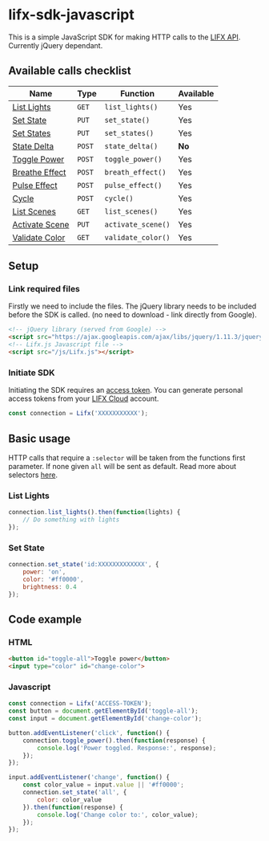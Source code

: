 

# lifx-sdk-javascript

This is a simple JavaScript SDK for making HTTP calls to the [LIFX API](https://api.developer.lifx.com/). Currently jQuery dependant.
## Available calls checklist
|Name|Type|Function|Available|
|--|--|--|--|
|[List Lights](https://api.developer.lifx.com/docs/list-lights)|`GET`|`list_lights()`|Yes|
|[Set State](https://api.developer.lifx.com/docs/set-state)|`PUT`|`set_state()`|Yes|
|[Set States](https://api.developer.lifx.com/docs/set-states)|`PUT`|`set_states()`|Yes|
|[State Delta](https://api.developer.lifx.com/docs/state-delta)|`POST`|`state_delta()`|**No**|
|[Toggle Power](https://api.developer.lifx.com/docs/toggle-power)|`POST`|`toggle_power()`|Yes|
|[Breathe Effect](https://api.developer.lifx.com/docs/breathe-effect)|`POST`|`breath_effect()`|Yes|
|[Pulse Effect](https://api.developer.lifx.com/docs/pulse-effect)|`POST`|`pulse_effect()`|Yes|
|[Cycle](https://api.developer.lifx.com/docs/cycle)|`POST`|`cycle()`|Yes|
|[List Scenes](https://api.developer.lifx.com/docs/list-scenes)|`GET`|`list_scenes()`|Yes|
|[Activate Scene](https://api.developer.lifx.com/docs/activate-scene)|`PUT`|`activate_scene()`|Yes|
|[Validate Color](https://api.developer.lifx.com/docs/validate-color)|`GET`|`validate_color()`|Yes|


## Setup
### Link required files
Firstly we need to include the files. The jQuery library needs to be included before the SDK is called. (no need to download - link directly from Google).
```html
<!-- jQuery library (served from Google) -->
<script src="https://ajax.googleapis.com/ajax/libs/jquery/1.11.3/jquery.min.js"></script>
<!-- Lifx.js Javascript file -->
<script src="/js/Lifx.js"></script>
```
### Initiate SDK
Initiating the SDK requires an [access token](https://api.developer.lifx.com/docs/authentication).  You can generate personal access tokens from your [LIFX Cloud](https://cloud.lifx.com/settings) account.
```javascript
const connection = Lifx('XXXXXXXXXXX');
```
## Basic usage
HTTP calls that require a `:selector` will be taken from the functions first parameter. If none given `all` will be sent as default. Read more about selectors [here](https://api.developer.lifx.com/docs/selectors).
### List Lights
```javascript
connection.list_lights().then(function(lights) {
	// Do something with lights
});
```

### Set State
```javascript
connection.set_state('id:XXXXXXXXXXXXX', {
	power: 'on',
	color: '#ff0000',
	brightness: 0.4
});
```
## Code example
### HTML
```html
<button id="toggle-all">Toggle power</button>
<input type="color" id="change-color">
```
### Javascript
```javascript
const connection = Lifx('ACCESS-TOKEN');
const button = document.getElementById('toggle-all');
const input = document.getElementById('change-color');

button.addEventListener('click', function() {
	connection.toggle_power().then(function(response) {
		console.log('Power toggled. Response:', response);
	});
});

input.addEventListener('change', function() {
	const color_value = input.value || '#ff0000';
	connection.set_state('all', {
		color: color_value
	}).then(function(response) {
		console.log('Change color to:', color_value);
	});
});
```
